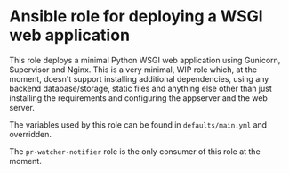 Ansible role for deploying a WSGI web application
=================================================

This role deploys a minimal Python WSGI web application using Gunicorn, Supervisor and Nginx. This is a very minimal,
WIP role which, at the moment, doesn't support installing additional dependencies, using any backend database/storage,
static files and anything else other than just installing the requirements and configuring the appserver and the web server.

The variables used by this role can be found in `defaults/main.yml` and overridden.

The `pr-watcher-notifier` role is the only consumer of this role at the moment.
